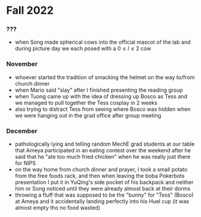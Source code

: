 # Fall 2022
### ???
- when Song made spherical cows into the official mascot of the lab and during picture day we each posed with a $0 \leq l \leq 2$ cow

### November
- whoever started the tradition of smacking the helmet on the way to/from church dinner
- when Mario said "slay" after I finished presenting the reading group
- when Tuong came up with the idea of dressing up Bosco as Tess and we managed to pull together the Tess cosplay in 2 weeks
- also trying to distract Tess from seeing where Bosco was hidden when we were hanging out in the grad office after group meeting
### December 
- pathologically lying and telling random MechE grad students at our table that Ameya participated in an eating contest over the weekend after he said that he "ate too much fried chicken" when he was really just there for NIPS
- on the way home from church dinner and prayer, I took a small potato from the free foods rack, and then when leaving the boba Pokerbots presentation I put it in YuQing's side pocket of his backpack and neither him or Song noticed until they were already almost back at their dorms
- throwing a fluff that was supposed to be the "bunny" for "Tess" (Bosco) at Ameya and it accidentally landing perfectly into his Huel cup (it was almost empty tho no food wasted)
